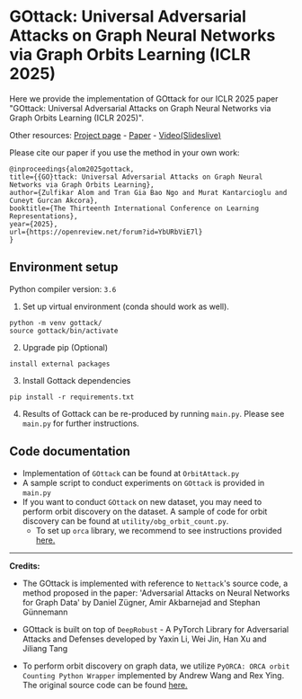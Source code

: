 # GOttack: Universal Adversarial Attacks on Graph Neural Networks via Graph Orbits Learning (ICLR 2025)

Here we provide the implementation of GOttack for our ICLR 2025 paper "GOttack: Universal Adversarial Attacks on Graph Neural Networks via Graph Orbits Learning (ICLR 2025)".

Other resources: [Project page](https://fdatalab.github.io/GOttack/) - [Paper](https://openreview.net/forum?id=YbURbViE7l) - [Video(Slideslive)](https://iclr.cc/virtual/2025/poster/29256)

Please cite our paper if you use the method in your own work:

```
@inproceedings{alom2025gottack,
title={{GO}ttack: Universal Adversarial Attacks on Graph Neural Networks via Graph Orbits Learning},
author={Zulfikar Alom and Tran Gia Bao Ngo and Murat Kantarcioglu and Cuneyt Gurcan Akcora},
booktitle={The Thirteenth International Conference on Learning Representations},
year={2025},
url={https://openreview.net/forum?id=YbURbViE7l}
}
```

## Environment setup

Python compiler version: `3.6`

1. Set up virtual environment (conda should work as well).

```
python -m venv gottack/
source gottack/bin/activate
```

2. Upgrade pip (Optional)

```
install external packages
```

3. Install Gottack dependencies
```
pip install -r requirements.txt
```

4. Results of Gottack can be re-produced by running ```main.py```. Please see ```main.py``` for
further instructions.

## Code documentation

- Implementation of `GOttack` can be found at `OrbitAttack.py`
- A sample script to conduct experiments on `GOttack` is provided in `main.py`
- If you want to conduct `GOttack` on new dataset, you may need to perform orbit discovery on the dataset. A sample of code for orbit discovery can be found at `utility/obg_orbit_count.py`.
  - To set up `orca` library, we recommend to see instructions provided [here.](https://github.com/qema/orca-py)

---

**Credits:**    
- The GOttack is implemented with reference to ````Nettack````'s source code,
a method proposed in the paper: 'Adversarial Attacks on Neural Networks for Graph Data'
by Daniel Zügner, Amir Akbarnejad and Stephan Günnemann
- GOttack is built on top of ````DeepRobust```` - A PyTorch Library for Adversarial
Attacks and Defenses developed by Yaxin Li, Wei Jin, Han Xu and Jiliang Tang

- To perform orbit discovery on graph data, we utilize `PyORCA: ORCA orbit Counting Python Wrapper` implemented by Andrew Wang and Rex Ying. The original source code can be found [here.](https://github.com/qema/orca-py)







